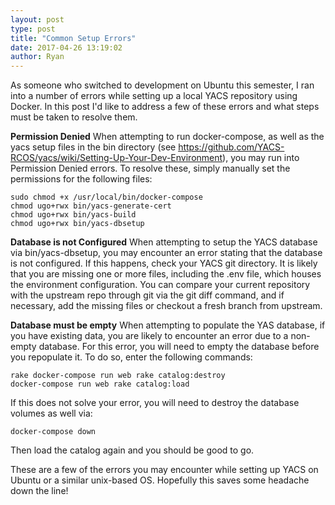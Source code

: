 ```yaml
---
layout: post
type: post
title: "Common Setup Errors"
date: 2017-04-26 13:19:02
author: Ryan
---
```


As someone who switched to development on Ubuntu this semester, I ran into a number of errors while setting up a local YACS repository using Docker. In this post I'd like to address a few of these errors and what steps must be taken to resolve them.

**Permission Denied**
When attempting to run docker-compose, as well as the yacs setup files in the bin directory (see https://github.com/YACS-RCOS/yacs/wiki/Setting-Up-Your-Dev-Environment), you may run into Permission Denied errors. To resolve these, simply manually set the permissions for the following files:
~~~~
sudo chmod +x /usr/local/bin/docker-compose
chmod ugo+rwx bin/yacs-generate-cert
chmod ugo+rwx bin/yacs-build
chmod ugo+rwx bin/yacs-dbsetup
~~~~

**Database is not Configured**
When attempting to setup the YACS database via bin/yacs-dbsetup, you may encounter an error stating that the database is not configured. If this happens, check your YACS git directory. It is likely that you are missing one or more files, including the .env file, which houses the environment configuration. You can compare your current repository with the upstream repo through git via the git diff command, and if necessary, add the missing files or checkout a fresh branch from upstream.

**Database must be empty**
When attempting to populate the YAS database, if you have existing data, you are likely to encounter an error due to a non-empty database. For this error, you will need to empty the database before you repopulate it. To do so, enter the following commands:
~~~~
rake docker-compose run web rake catalog:destroy
docker-compose run web rake catalog:load
~~~~
If this does not solve your error, you will need to destroy the database volumes as well via:
~~~~
docker-compose down 
~~~~
Then load the catalog again and you should be good to go.

These are a few of the errors you may encounter while setting up YACS on Ubuntu or a similar unix-based OS. Hopefully this saves some headache down the line!